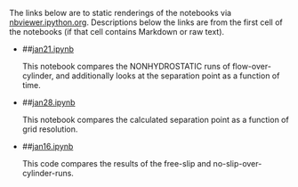 The links below are to static renderings of the notebooks via
[nbviewer.ipython.org](http://nbviewer.ipython.org/).
Descriptions below the links are from the first cell of the notebooks
(if that cell contains Markdown or raw text).

* ##[jan21.ipynb](http://nbviewer.ipython.org/urls/bitbucket.org/canyonsubc/flow_separation/raw/tip/half_cylinder_notebooks/jan21.ipynb)  
    
    This notebook compares the NONHYDROSTATIC runs of flow-over-cylinder, and additionally looks at the separation point as a function of time.  

* ##[jan28.ipynb](http://nbviewer.ipython.org/urls/bitbucket.org/canyonsubc/flow_separation/raw/tip/half_cylinder_notebooks/jan28.ipynb)  
    
    This notebook compares the calculated separation point as a function of grid resolution.  

* ##[jan16.ipynb](http://nbviewer.ipython.org/urls/bitbucket.org/canyonsubc/flow_separation/raw/tip/half_cylinder_notebooks/jan16.ipynb)  
    
    This code compares the results of the free-slip and no-slip-over-cylinder-runs.  

